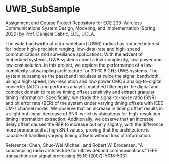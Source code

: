 # UWB_SubSample
Assignment and Course Project Repository for ECE 233: Wireless Communications System Design, Modeling, and Implementation (Spring 2020) by Prof. Danijela Cabric, ECE, UCLA.

The wide bandwidth of ultra-wideband (UWB) radios has induced interest for indoor high-precision ranging, low-data-rate and high-speed communications and surveillance applications. With the advent of embedded systems, UWB systems covet a low-complexity, low-power and low-cost solution. In this project, we explore the performance of a low-complexity subsampling architecture for 3.1-10.6 GHz UWB systems. The system subsamples the passband impulses at twice the signal bandwidth using a high-speed, low-resolution and low-power CMOS analog-to-digital converter (ADC) and performs analytic matched filtering in the digital and complex domain to resolve timing offset sensitivity and extract granular timing information. Specifically, we study the signal-to-noise ratio (SNR) and bit error rate (BER) of the system under varying timing offsets with IEEE CM-1 channel model. We observe that an increase in timing offset results in a slight but linear decrease of SNR, which is ubiquitous for high-resolution timing information extraction. Additionally, we observe that an increase delay offset causes the BER to increase but only slightly, with the difference more pronounced at high SNR values, proving that the architecture is capable of handling varying timing offsets without loss of information.

Reference: Chen, Shuo-Wei Michael, and Robert W. Brodersen. "A subsampling radio architecture for ultrawideband communications." IEEE transactions on signal processing 55.10 (2007): 5018-5031.

